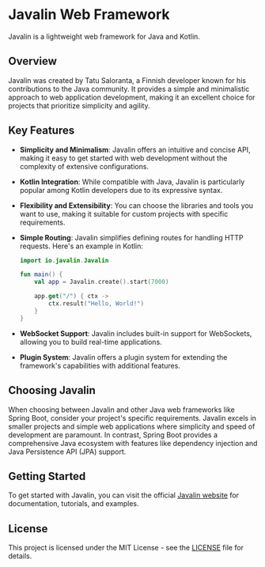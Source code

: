 # Javalin Web Framework

Javalin is a lightweight web framework for Java and Kotlin.

## Overview

Javalin was created by Tatu Saloranta, a Finnish developer known for his contributions to the Java community. It provides a simple and minimalistic approach to web application development, making it an excellent choice for projects that prioritize simplicity and agility.

## Key Features

- **Simplicity and Minimalism**: Javalin offers an intuitive and concise API, making it easy to get started with web development without the complexity of extensive configurations.

- **Kotlin Integration**: While compatible with Java, Javalin is particularly popular among Kotlin developers due to its expressive syntax.

- **Flexibility and Extensibility**: You can choose the libraries and tools you want to use, making it suitable for custom projects with specific requirements.

- **Simple Routing**: Javalin simplifies defining routes for handling HTTP requests. Here's an example in Kotlin:

   ```kotlin
   import io.javalin.Javalin

   fun main() {
       val app = Javalin.create().start(7000)

       app.get("/") { ctx ->
           ctx.result("Hello, World!")
       }
   }
   ```

- **WebSocket Support**: Javalin includes built-in support for WebSockets, allowing you to build real-time applications.

- **Plugin System**: Javalin offers a plugin system for extending the framework's capabilities with additional features.

## Choosing Javalin

When choosing between Javalin and other Java web frameworks like Spring Boot, consider your project's specific requirements. Javalin excels in smaller projects and simple web applications where simplicity and speed of development are paramount. In contrast, Spring Boot provides a comprehensive Java ecosystem with features like dependency injection and Java Persistence API (JPA) support.

## Getting Started

To get started with Javalin, you can visit the official [Javalin website](https://javalin.io/) for documentation, tutorials, and examples.

## License

This project is licensed under the MIT License - see the [LICENSE](LICENSE) file for details.
